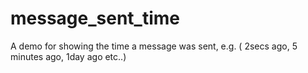 # message_sent_time
A demo for showing  the time a message was sent, e.g. ( 2secs ago, 5 minutes ago, 1day ago etc..)
